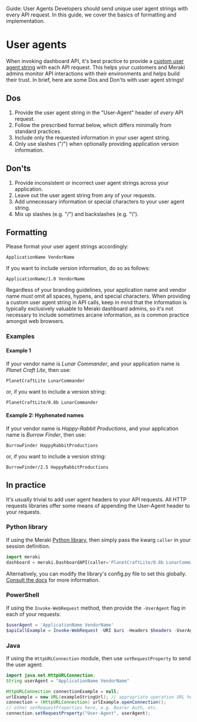 <seotitle>Guide: User Agents</seotitle>
<seodescription>Developers should send unique user agent strings with every API request. In this guide, we cover the basics of formatting and implementation.</seodescription>

# User agents

When invoking dashboard API, it's best practice to provide a [custom user agent string](https://developer.mozilla.org/en-US/docs/Web/HTTP/Headers/User-Agent) with each API request. This helps your customers and Meraki admins monitor API interactions with their environments and helps build their trust. In brief, here are some Dos and Don'ts with user agent strings!

## Dos

1. Provide the user agent string in the "User-Agent" header of _every_ API request.
2. Follow the prescribed format below, which differs minimally from standard practices.
3. Include only the requested information in your user agent string.
4. Only use slashes ("/") when optionally providing application version information.

## Don'ts

1. Provide inconsistent or incorrect user agent strings across your application.
2. Leave out the user agent string from any of your requests.
3. Add unnecessary information or special characters to your user agent string.
4. Mix up slashes (e.g. "/") and backslashes (e.g. "\\").

## Formatting

Please format your user agent strings accordingly:

``` Template
ApplicationName VendorName
```

If you want to include version information, do so as follows:

``` Template with version string
ApplicationName/1.0 VendorName
```

Regardless of your branding guidelines, your application name and vendor name *must* omit all spaces, hypens, and special characters. When providing a custom user agent string in API calls, keep in mind that the information is typically exclusively valuable to Meraki dashboard admins, so it's not necessary to include sometimes arcane information, as is common practice amongst web browsers.

### Examples

#### Example 1

If your vendor name is _Lunar Commander_, and your application name is _Planet Craft Lite_, then use:

``` Example 1
PlanetCraftLite LunarCommander
```

or, if you want to include a version string:

``` Example 1 with version string
PlanetCraftLite/0.8b LunarCommander
```

#### Example 2: Hyphenated names

If your vendor name is _Happy-Rabbit Productions_, and your application name is _Burrow Finder_, then use: 

``` Example 2
BurrowFinder HappyRabbitProductions
```

or, if you want to include a version string:

``` Example 2 with version string
BurrowFinder/2.5 HappyRabbitProductions
```

## In practice

It's usually trivial to add user agent headers to your API requests. All HTTP requests libraries offer some means of appending the User-Agent header to your requests.

### Python library

If using the Meraki [Python library](pythonLibrary.md), then simply pass the kwarg `caller` in your session definition.

``` Python
import meraki
dashboard = meraki.DashboardAPI(caller='PlanetCraftLite/0.8b LunarCommander')
```

Alternatively, you can modify the library's config.py file to set this globally. [Consult the docs](https://github.com/meraki/dashboard-api-python) for more information.

### PowerShell

If using the `Invoke-WebRequest` method, then provide the `-UserAgent` flag in each of your requests:

``` PowerShell
$userAgent = 'ApplicationName VendorName'
$apiCallExample = Invoke-WebRequest -URI $uri -Headers $headers -UserAgent $userAgent
```

### Java

If using the `HttpURLConnection` module, then use `setRequestProperty` to send the user agent:

``` Java
import java.net.HttpURLConnection;
String userAgent = "ApplicationName VendorName"

HttpURLConnection connectionExample = null;
urlExample = new URL(exampleStringUrl); // appropriate operation URL here
connection = (HttpURLConnection) urlExample.openConnection();
// other setRequestProperties here, e.g. Bearer Auth, etc.
connection.setRequestProperty("User-Agent", userAgent);
```
